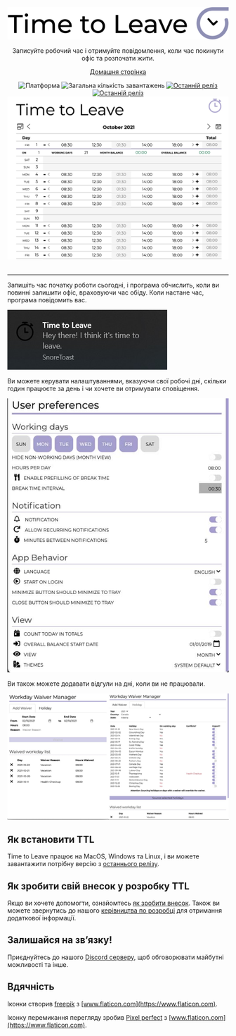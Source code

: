 <div align="center">
  <img src="../assets/timetoleave.png" alt="Time to Leave Logo">

  <p>Записуйте робочий час і отримуйте повідомлення, коли час покинути офіс та розпочати жити.</p>

[Домашня сторінка](https://timetoleave.app/)

<img src="https://img.shields.io/badge/platforms-Windows%20%7C%20MacOS%20%7C%20Linux-green" alt="Платформа">
<img src="https://img.shields.io/github/downloads/TTLApp/time-to-leave/total" alt="Загальна кількість завантажень">
<a href="https://github.com/TTLApp/time-to-leave/releases/latest"><img src="https://img.shields.io/github/v/release/TTLApp/time-to-leave" alt="Останній реліз"></a>
<a href="http://makeapullrequest.com/"><img src="https://img.shields.io/badge/PRs-welcome-purple" alt="Останній реліз"></a>

   <br/>

  <img src="./images/screenshot.jpg" alt="Скріншот інтерфейсу Time to Leave">

  <br/>

  <br/>
</div>

---

Запишіть час початку роботи сьогодні, і програма обчислить, коли ви повинні залишити офіс, враховуючи час обіду. Коли настане час, програма повідомить вас.

<img src="./docs/images/notification.jpg" alt="Time to Leave Notification">

Ви можете керувати налаштуваннями, вказуючи свої робочі дні, скільки годин працюєте за день і чи хочете ви отримувати сповіщення.

<img src="./docs/images/preferences.jpg" alt="Time to Leave Preferences">

Ви також можете додавати відгули на дні, коли ви не працювали.

<img src="./docs/images/waiver_manager.jpg" alt="Time to Leave Waiver Manager">

## Як встановити TTL

Time to Leave працює на MacOS, Windows та Linux, і ви можете завантажити потрібну версію з [останнього релізу](https://github.com/TTLApp/time-to-leave/releases/latest).

## Як зробити свій внесок у розробку TTL

Якщо ви хочете допомогти, ознайомтесь [як зробити внесок](CONTRIBUTING.md).
Також ви можете звернутись до нашого [керівництва по розробці](DEVELOPMENT.md) для отримання додаткової інформації.

## Залишайся на звʼязку!

Приєднуйтесь до нашого [Discord серверу](https://discord.gg/P3KkEF5), щоб обговорювати майбутні можливості та інше.

## Вдячність

Іконки створив [freepik](https://www.flaticon.com/authors/freepik) з [www.flaticon.com](https://www.flaticon.com).

Іконку перемикання перегляду зробив [Pixel perfect](https://www.flaticon.com/authors/pixel-perfect) з [www.flaticon.com](https://www.flaticon.com).
